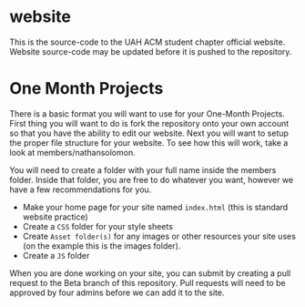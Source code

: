 # website
This is the source-code to the UAH ACM student chapter official website. Website source-code may be updated before it is pushed to the repository.

# One Month Projects
There is a basic format you will want to use for your One-Month Projects. First thing you will want to do is fork the repository onto your own account so that you have the ability to edit our website. Next you will want to setup the proper file structure for your website. To see how this will work, take a look at members/nathansolomon.<br>

You will need to create a folder with your full name inside the members folder. Inside that folder, you are free to do whatever you want, however we have a few recommendations for you.
 - Make your home page for your site named `index.html` (this is standard website practice)
 - Create a `CSS` folder for your style sheets
 - Create `Asset folder(s)` for any images or other resources your site uses (on the example this is the images folder).
 - Create a `JS` folder<br>

When you are done working on your site, you can submit by creating a pull request to the Beta branch of this repository. Pull requests will need to be approved by four admins before we can add it to the site.
